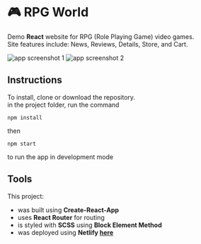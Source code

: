 # :video_game: RPG World

Demo **React** website for RPG (Role Playing Game) video games.  
Site features include: News, Reviews, Details, Store, and Cart.

![app screenshot 1](http://www.peterdurham.site/images/site-images/projects/rpg-world.png)
![app screenshot 2](http://www.peterdurham.site/images/site-images/projects/rpg-world2.png)

## Instructions

To install, clone or download the repository.  
in the project folder, run the command

`npm install`

then

`npm start`

to run the app in development mode

## Tools

This project:  
* was built using **Create-React-App**    
* uses **React Router** for routing  
* is styled with **SCSS** using **Block Element Method**  
* was deployed using **Netlify [here](https://vibrant-wozniak-a5518c.netlify.com/)**  
